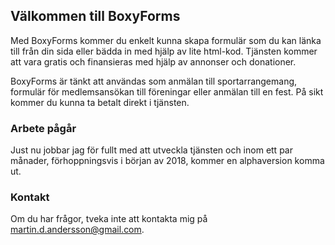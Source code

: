 ## Välkommen till BoxyForms

Med BoxyForms kommer du enkelt kunna skapa formulär som du kan länka till från din sida eller bädda in med hjälp av lite html-kod. Tjänsten kommer att vara gratis och finansieras med hjälp av annonser och donationer.

BoxyForms är tänkt att användas som anmälan till sportarrangemang, formulär för medlemsansökan till föreningar eller anmälan till en fest. På sikt kommer du kunna ta betalt direkt i tjänsten.

### Arbete pågår

Just nu jobbar jag för fullt med att utveckla tjänsten och inom ett par månader, förhoppningsvis i början av 2018, kommer en alphaversion komma ut.

### Kontakt

Om du har frågor, tveka inte att kontakta mig på martin.d.andersson@gmail.com.
